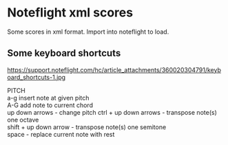 # Noteflight xml scores

Some scores in xml format. Import into noteflight to load.  

## Some keyboard shortcuts

https://support.noteflight.com/hc/article_attachments/360020304791/keyboard_shortcuts-1.jpg   
  
PITCH  
a-g insert note at given pitch  
A-G add note to current chord  
up down arrows - change pitch
ctrl + up down arrows - transpose note(s) one octave  
shift + up down arrow - transpose note(s) one semitone  
space - replace current note with rest  

